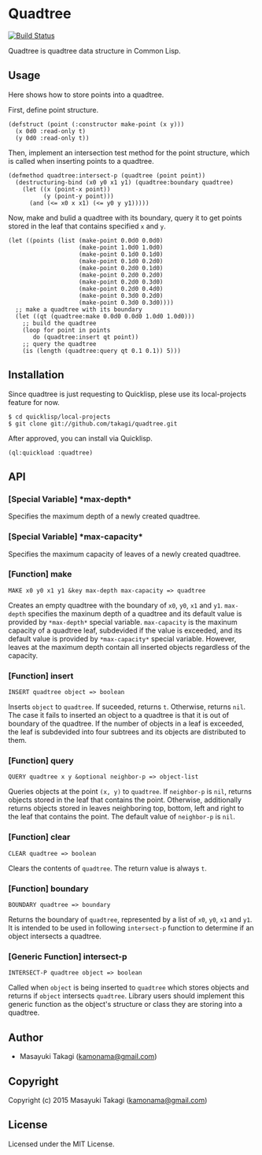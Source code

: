 # Quadtree

[![Build Status](https://travis-ci.org/takagi/quadtree.svg?branch=master)](https://travis-ci.org/takagi/quadtree)

Quadtree is quadtree data structure in Common Lisp.

## Usage

Here shows how to store points into a quadtree.

First, define point structure.

    (defstruct (point (:constructor make-point (x y)))
      (x 0d0 :read-only t)
      (y 0d0 :read-only t))

Then, implement an intersection test method for the point structure, which is called when inserting points to a quadtree.

    (defmethod quadtree:intersect-p (quadtree (point point))
      (destructuring-bind (x0 y0 x1 y1) (quadtree:boundary quadtree)
        (let ((x (point-x point))
              (y (point-y point)))
          (and (<= x0 x x1) (<= y0 y y1)))))

Now, make and bulid a quadtree with its boundary, query it to get points stored in the leaf that contains specified `x` and `y`.

    (let ((points (list (make-point 0.0d0 0.0d0)
                        (make-point 1.0d0 1.0d0)
                        (make-point 0.1d0 0.1d0)
                        (make-point 0.1d0 0.2d0)
                        (make-point 0.2d0 0.1d0)
                        (make-point 0.2d0 0.2d0)
                        (make-point 0.2d0 0.3d0)
                        (make-point 0.2d0 0.4d0)
                        (make-point 0.3d0 0.2d0)
                        (make-point 0.3d0 0.3d0))))
      ;; make a quadtree with its boundary
      (let ((qt (quadtree:make 0.0d0 0.0d0 1.0d0 1.0d0)))
        ;; build the quadtree
        (loop for point in points
           do (quadtree:insert qt point))
        ;; query the quadtree
        (is (length (quadtree:query qt 0.1 0.1)) 5)))


## Installation

Since quadtree is just requesting to Quicklisp, plese use its local-projects feature for now.

    $ cd quicklisp/local-projects
    $ git clone git://github.com/takagi/quadtree.git

After approved, you can install via Quicklisp.

    (ql:quickload :quadtree)

## API

### [Special Variable] \*max-depth\*

Specifies the maximum depth of a newly created quadtree.

### [Special Variable] \*max-capacity\*

Specifies the maximum capacity of leaves of a newly created quadtree.

### [Function] make

    MAKE x0 y0 x1 y1 &key max-depth max-capacity => quadtree

Creates an empty quadtree with the boundary of `x0`, `y0`, `x1` and `y1`. `max-depth` specifies the maxinum depth of a quadtree and its default value is provided by `*max-depth*` special variable. `max-capacity` is the maxinum capacity of a quadtree leaf, subdevided if the value is exceeded, and its default value is provided by `*max-capacity*` special variable. However, leaves at the maximum depth contain all inserted objects regardless of the capacity.

### [Function] insert

    INSERT quadtree object => boolean

Inserts `object` to `quadtree`. If suceeded, returns `t`. Otherwise, returns `nil`. The case it fails to inserted an object to a quadtree is that it is out of boundary of the quadtree. If the number of objects in a leaf is exceeded, the leaf is subdevided into four subtrees and its objects are distributed to them.

### [Function] query

    QUERY quadtree x y &optional neighbor-p => object-list

Queries objects at the point `(x, y)` to `quadtree`. If `neighbor-p` is `nil`, returns objects stored in the leaf that contains the point. Otherwise, additionally returns objects stored in leaves neighboring top, bottom, left and right to the leaf that contains the point. The default value of `neighbor-p` is `nil`.

### [Function] clear

    CLEAR quadtree => boolean

Clears the contents of `quadtree`. The return value is always `t`.

### [Function] boundary

    BOUNDARY quadtree => boundary

Returns the boundary of `quadtree`, represented by a list of `x0`, `y0`, `x1` and `y1`. It is intended to be used in following `intersect-p` function to determine if an object intersects a quadtree.

### [Generic Function] intersect-p

    INTERSECT-P quadtree object => boolean

Called when `object` is being inserted to `quadtree` which stores objects and returns if `object` intersects `quadtree`. Library users should implement this generic function as the object's structure or class they are storing into a quadtree.

## Author

* Masayuki Takagi (kamonama@gmail.com)

## Copyright

Copyright (c) 2015 Masayuki Takagi (kamonama@gmail.com)

## License

Licensed under the MIT License.


